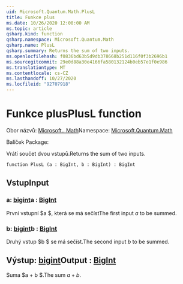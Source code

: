 ```yaml
---
uid: Microsoft.Quantum.Math.PlusL
title: Funkce plus
ms.date: 10/26/2020 12:00:00 AM
ms.topic: article
qsharp.kind: function
qsharp.namespace: Microsoft.Quantum.Math
qsharp.name: PlusL
qsharp.summary: Returns the sum of two inputs.
ms.openlocfilehash: f0836bd63b5d9db378668b251d116f0f3b2696b1
ms.sourcegitcommit: 29e0d88a30e4166fa580132124b0eb57e1f0e986
ms.translationtype: MT
ms.contentlocale: cs-CZ
ms.lasthandoff: 10/27/2020
ms.locfileid: "92707918"
---
```

# <a name="plusl-function"></a><span data-ttu-id="8ea25-102">Funkce plus</span><span class="sxs-lookup"><span data-stu-id="8ea25-102">PlusL function</span></span>

<span data-ttu-id="8ea25-103">Obor názvů: [Microsoft.. Math](xref:Microsoft.Quantum.Math)</span><span class="sxs-lookup"><span data-stu-id="8ea25-103">Namespace: [Microsoft.Quantum.Math](xref:Microsoft.Quantum.Math)</span></span>

<span data-ttu-id="8ea25-104">Balíček [](https://nuget.org/packages/)</span><span class="sxs-lookup"><span data-stu-id="8ea25-104">Package: [](https://nuget.org/packages/)</span></span>


<span data-ttu-id="8ea25-105">Vrátí součet dvou vstupů.</span><span class="sxs-lookup"><span data-stu-id="8ea25-105">Returns the sum of two inputs.</span></span>

```qsharp
function PlusL (a : BigInt, b : BigInt) : BigInt
```


## <a name="input"></a><span data-ttu-id="8ea25-106">Vstup</span><span class="sxs-lookup"><span data-stu-id="8ea25-106">Input</span></span>

### <a name="a--bigint"></a><span data-ttu-id="8ea25-107">a: [bigint](xref:microsoft.quantum.lang-ref.bigint)</span><span class="sxs-lookup"><span data-stu-id="8ea25-107">a : [BigInt](xref:microsoft.quantum.lang-ref.bigint)</span></span>

<span data-ttu-id="8ea25-108">První vstupní $a $, která se má sečíst</span><span class="sxs-lookup"><span data-stu-id="8ea25-108">The first input $a$ to be summed.</span></span>


### <a name="b--bigint"></a><span data-ttu-id="8ea25-109">b: [bigint](xref:microsoft.quantum.lang-ref.bigint)</span><span class="sxs-lookup"><span data-stu-id="8ea25-109">b : [BigInt](xref:microsoft.quantum.lang-ref.bigint)</span></span>

<span data-ttu-id="8ea25-110">Druhý vstup $b $ se má sečíst.</span><span class="sxs-lookup"><span data-stu-id="8ea25-110">The second input $b$ to be summed.</span></span>



## <a name="output--bigint"></a><span data-ttu-id="8ea25-111">Výstup: [bigint](xref:microsoft.quantum.lang-ref.bigint)</span><span class="sxs-lookup"><span data-stu-id="8ea25-111">Output : [BigInt](xref:microsoft.quantum.lang-ref.bigint)</span></span>

<span data-ttu-id="8ea25-112">Suma $a + b $.</span><span class="sxs-lookup"><span data-stu-id="8ea25-112">The sum $a + b$.</span></span>